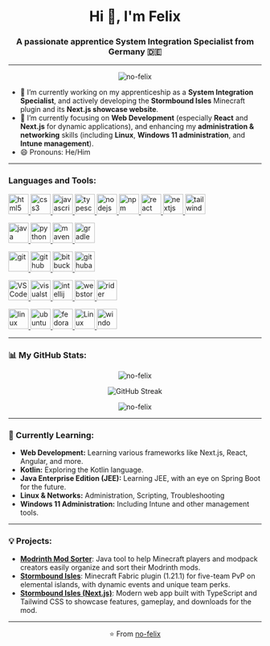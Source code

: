 <div align="center">
  <h1 align="center">Hi 👋, I'm Felix</h1>
  <h3 align="center">A passionate apprentice System Integration Specialist from Germany 🇩🇪</h3>
</div>

---

<p align="middle"> <img src="https://komarev.com/ghpvc/?username=no-felix&label=Profile%20views&color=blue&style=for-the-badge" alt="no-felix" /> </p>

- 🔭 I’m currently working on my apprenticeship as a **System Integration Specialist**, and actively developing the **Stormbound Isles** Minecraft plugin and its **Next.js showcase website**.
- 🌱 I’m currently focusing on **Web Development** (especially **React** and **Next.js** for dynamic applications), and enhancing my **administration & networking** skills (including **Linux**, **Windows 11 administration**, and **Intune management**).
- 😄 Pronouns: He/Him

---

<h3 align="left">Languages and Tools:</h3>
<p align="left">
  <a href="https://www.w3.org/html/" target="_blank" rel="noreferrer"> <img src="https://cdn.jsdelivr.net/gh/devicons/devicon@latest/icons/html5/html5-original-wordmark.svg" alt="html5" width="40" height="40"/> </a>
  <a href="https://www.w3schools.com/css/" target="_blank" rel="noreferrer"> <img src="https://cdn.jsdelivr.net/gh/devicons/devicon@latest/icons/css3/css3-original-wordmark.svg" alt="css3" width="40" height="40"/> </a>
  <a href="https://developer.mozilla.org/en-US/docs/Web/JavaScript" target="_blank" rel="noreferrer"> <img src="https://cdn.jsdelivr.net/gh/devicons/devicon@latest/icons/javascript/javascript-original.svg" alt="javascript" width="40" height="40"/> </a>
  <a href="https://www.typescriptlang.org/" target="_blank" rel="noreferrer"> <img src="https://cdn.jsdelivr.net/gh/devicons/devicon@latest/icons/typescript/typescript-original.svg" alt="typescript" width="40" height="40"/> </a>
  <a href="https://nodejs.org" target="_blank" rel="noreferrer"> <img src="https://cdn.jsdelivr.net/gh/devicons/devicon@latest/icons/nodejs/nodejs-original-wordmark.svg" alt="nodejs" width="40" height="40"/> </a>
  <a href="https://www.npmjs.com/" target="_blank" rel="noreferrer"> <img src="https://cdn.jsdelivr.net/gh/devicons/devicon@latest/icons/npm/npm-original-wordmark.svg" alt="npm" width="40" height="40"/> </a>
  <a href="https://react.dev/" target="_blank" rel="noreferrer"> <img src="https://cdn.jsdelivr.net/gh/devicons/devicon@latest/icons/react/react-original-wordmark.svg" alt="react" width="40" height="40"/> </a>
  <a href="https://nextjs.org/" target="_blank" rel="noreferrer"> <img src="https://cdn.jsdelivr.net/gh/devicons/devicon@latest/icons/nextjs/nextjs-original-wordmark.svg" alt="nextjs" width="40" height="40"/> </a>
  <a href="https://tailwindcss.com/" target="_blank" rel="noreferrer"> <img src="https://cdn.jsdelivr.net/gh/devicons/devicon@latest/icons/tailwindcss/tailwindcss-original-wordmark.svg" alt="tailwindcss" width="40" height="40"/> </a>

<a href="https://www.java.com" target="_blank" rel="noreferrer"> <img src="https://cdn.jsdelivr.net/gh/devicons/devicon@latest/icons/java/java-original.svg" alt="java" width="40" height="40"/> </a>
<a href="https://www.python.org" target="_blank" rel="noreferrer"> <img src="https://cdn.jsdelivr.net/gh/devicons/devicon@latest/icons/python/python-original-wordmark.svg" alt="python" width="40" height="40"/> </a>
<a href="https://maven.apache.org/" target="_blank" rel="noreferrer"> <img src="https://cdn.jsdelivr.net/gh/devicons/devicon@latest/icons/maven/maven-original.svg" alt="maven" width="40" height="40"/> </a>
<a href="https://gradle.org/" target="_blank" rel="noreferrer"> <img src="https://cdn.jsdelivr.net/gh/devicons/devicon@latest/icons/gradle/gradle-original.svg" alt="gradle" width="40" height="40"/> </a>

<a href="https://git-scm.com/" target="_blank" rel="noreferrer"> <img src="https://cdn.jsdelivr.net/gh/devicons/devicon@latest/icons/git/git-original.svg" alt="git" width="40" height="40"/> </a>
<a href="https://github.com/" target="_blank" rel="noreferrer"> <img src="https://cdn.jsdelivr.net/gh/devicons/devicon@latest/icons/github/github-original.svg" alt="github" width="40" height="40"/> </a>
<a href="https://bitbucket.org/" target="_blank" rel="noreferrer"> <img src="https://cdn.jsdelivr.net/gh/devicons/devicon@latest/icons/bitbucket/bitbucket-original.svg" alt="bitbucket" width="40" height="40"/> </a>
<a href="https://github.com/features/actions" target="_blank" rel="noreferrer"> <img src="https://cdn.jsdelivr.net/gh/devicons/devicon@latest/icons/githubactions/githubactions-original.svg" alt="githubactions" width="40" height="40"/> </a>

<a href="https://code.visualstudio.com/insiders/" target="_blank" rel="noreferrer"> <img src="https://www.svgrepo.com/show/374174/vscode-insiders.svg" alt="VS Code Insiders" width="40" height="40"/> </a>
<a href="https://visualstudio.microsoft.com/" target="_blank" rel="noreferrer"> <img src="https://cdn.jsdelivr.net/gh/devicons/devicon@latest/icons/visualstudio/visualstudio-plain.svg" alt="visualstudio" width="40" height="40"/> </a>
<a href="https://www.jetbrains.com/idea/" target="_blank" rel="noreferrer"> <img src="https://cdn.jsdelivr.net/gh/devicons/devicon@latest/icons/intellij/intellij-original.svg" alt="intellij" width="40" height="40"/> </a>
<a href="https://www.jetbrains.com/webstorm/" target="_blank" rel="noreferrer"> <img src="https://cdn.jsdelivr.net/gh/devicons/devicon@latest/icons/webstorm/webstorm-original.svg" alt="webstorm" width="40" height="40"/> </a>
<a href="https://www.jetbrains.com/rider/" target="_blank" rel="noreferrer"> <img src="https://cdn.jsdelivr.net/gh/devicons/devicon@latest/icons/rider/rider-original.svg" alt="rider" width="40" height="40"/> </a>

<a href="https://www.linux.org/" target="_blank" rel="noreferrer"> <img src="https://cdn.jsdelivr.net/gh/devicons/devicon@latest/icons/linux/linux-original.svg" alt="linux" width="40" height="40"/> </a>
<a href="https://ubuntu.com/" target="_blank" rel="noreferrer"> <img src="https://cdn.jsdelivr.net/gh/devicons/devicon@latest/icons/ubuntu/ubuntu-plain.svg" alt="ubuntu" width="40" height="40"/> </a>
<a href="https://fedoraproject.org/" target="_blank" rel="noreferrer"> <img src="https://cdn.jsdelivr.net/gh/devicons/devicon@latest/icons/fedora/fedora-plain.svg" alt="fedora" width="40" height="40"/> </a>
<a href="https://linuxmint.com/" target="_blank" rel="noreferrer"> <img src="https://www.svgrepo.com/show/354003/linux-mint.svg" alt="Linux Mint" width="40" height="40"/> </a>
<a href="https://www.microsoft.com/windows/" target="blank" rel="noreferrer"> <img src="https://cdn.jsdelivr.net/gh/devicons/devicon@latest/icons/windows8/windows8-original.svg" alt="windows" width="40" height="40"/> </a>

</p>

---

<h3 align="left">📊 My GitHub Stats:</h3>

<p align="center">
  <img align="center" src="https://github-readme-stats.vercel.app/api?username=no-felix&show_icons=true&locale=en&theme=github_dark&count_private=true" alt="no-felix" />
<p align="center">
  <img align="center" src="https://streak-stats.demolab.com?user=no_felix&theme=github-dark-blue" alt="GitHub Streak"/>
</p>
<p align="center">
  <img align="center" src="https://github-readme-stats.vercel.app/api/top-langs?username=no-felix&show_icons=true&locale=en&layout=compact&theme=github_dark&count_private=true" alt="no-felix" />
</p>

---

<h3 align="left">🚀 Currently Learning:</h3>

- **Web Development:** Learning various frameworks like Next.js, React, Angular, and more.
- **Kotlin:** Exploring the Kotlin language.
- **Java Enterprise Edition (JEE):** Learning JEE, with an eye on Spring Boot for the future.
- **Linux & Networks:** Administration, Scripting, Troubleshooting
- **Windows 11 Administration:** Including Intune and other management tools.

---

<h3 align="left">💡 Projects:</h3>

- [**Modrinth Mod Sorter**](https://github.com/no-felix/modrinth-mod-sorter): Java tool to help Minecraft players and modpack creators easily organize and sort their Modrinth mods.
- [**Stormbound Isles**](https://github.com/no-felix/stormbound-isles): Minecraft Fabric plugin (1.21.1) for five-team PvP on elemental islands, with dynamic events and unique team perks.
- [**Stormbound Isles (Next.js)**](https://github.com/no-felix/stormbound-isles-nextjs): Modern web app built with TypeScript and Tailwind CSS to showcase features, gameplay, and downloads for the mod.

---

<p align="center">⭐️ From <a href="https://github.com/no-felix">no-felix</a></p>
